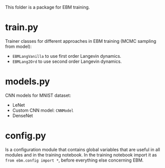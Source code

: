 This folder is a package for EBM training.

# train.py
Trainer classes for different approaches in EBM training (MCMC sampling from model):
- `EBMLangVanilla` to use first order Langevin dynamics.  
- `EBMLang2Ord` to use second order Langevin dynamics.

# models.py
CNN models for MNIST dataset:
- LeNet
- Custom CNN model: `CNNModel`
- DenseNet

# config.py
Is a configuration module that contains global variables that are useful in all modules and in the training notebook.
In the training notebook import it as `from ebm.config import *`, before everything else concerning EBM.
